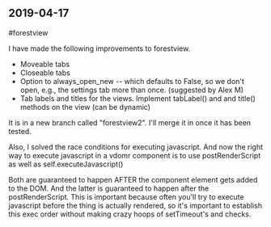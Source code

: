 ## 2019-04-17

 #forestview

I have made the following improvements to forestview.

* Moveable tabs
* Closeable tabs
* Option to always_open_new -- which defaults to False, so we don't open, e.g., the settings tab more than once. (suggested by Alex M)
* Tab labels and titles for the views. Implement tabLabel() and and title() methods on the view (can be dynamic)

It is in a new branch called "forestview2". I'll merge it in once it has been tested.

Also, I solved the race conditions for executing javascript. And now the right way to execute javascript in a vdomr component is to use postRenderScript as well as self.executeJavascript()

Both are guaranteed to happen AFTER the component element gets added to the DOM. And the latter is guaranteed to happen after the postRenderScript. This is important because often you'll try to execute javascript before the thing is actually rendered, so it's important to establish this exec order without making crazy hoops of setTimeout's and checks.

